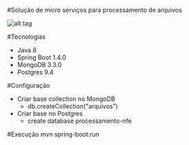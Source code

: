 #Solução de micro serviços para processamento de arquivos

![alt tag](https://github.com/emmanuelneri/solucao-processamento-arquivo/blob/master/microservices-processamento-arquivo.png)

#Tecnologias
- Java 8
- Spring Boot 1.4.0
- MongoDB 3.3.0
- Postgres 9.4

#Configuração
- Criar base collection no MongoDB
  - db.createCollection("arquivos")
- Criar base no Postgres
  - create database processamento-nfe

#Execução
mvn spring-boot:run
